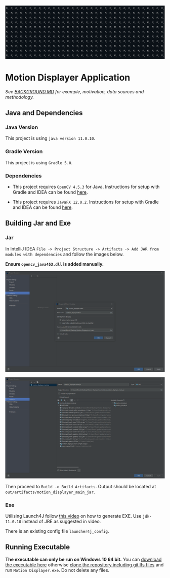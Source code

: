 ![Banner Image](documentation_sources/banner.png)

# Motion Displayer Application

*See [BACKGROUND.MD](BACKGROUND.md) for example, motivation, data sources and methodology.*

## Java and Dependencies

### Java Version

This project is using `java version 11.0.10`.

### Gradle Version

This project is using `Gradle 5.0`.

### Dependencies

* This project requires `OpenCV 4.5.3` for Java. Instructions for setup with Gradle and IDEA can be found [here](https://www.pisciottablog.com/2021/03/02/use-opencv-in-a-gradle-project-using-intellij-idea-community-edition-for-java-in-windows-10/).

* This project requires `JavaFX 12.0.2`. Instructions for setup with Gradle and IDEA can be found [here](https://openjfx.io/openjfx-docs/#gradle).

## Building Jar and Exe

### Jar

In IntelliJ IDEA `File -> Project Structure -> Artifacts -> Add JAR from modules with dependencies` and follow the images below.

**Ensure `opencv_java453.dll` is added manually.**

![Jar Instructions 1](documentation_sources/jar_instructions_1.png)

![Jar Instructions 2](documentation_sources/jar_instructions_2.png)

Then proceed to `Build -> Build Artifacts`. Output should be located at `out/artifacts/motion_displayer_main_jar`.

### Exe

Utilising Launch4J follow [this video](https://www.youtube.com/watch?v=h68WlAn_Vfg) on how to generate EXE. Use `jdk-11.0.10` instead of JRE as suggested in video.

There is an existing config file `launcher4j_config`.

## Running Executable

**The executable can only be run on Windows 10 64 bit.** You can [download the executable here](https://rhodrithomasmorgan.com/motion_displayer/) otherwise [clone the repository including git lfs files](JRE_DOWNLOAD.md) and run `Motion Displayer.exe`. Do not delete any files.
